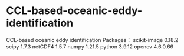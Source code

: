 # CCL-based-oceanic-eddy-identification
CCL-based oceanic eddy identification
Packages：
scikit-image 0.18.2
scipy 1.7.3
netCDF4 1.5.7
numpy 1.21.5
python 3.9.12
opencv 4.6.0.66
